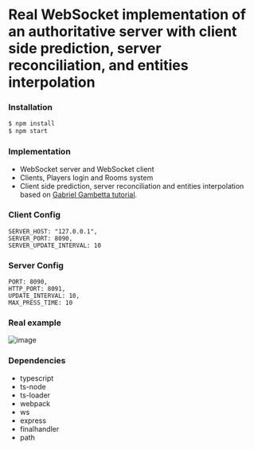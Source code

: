 # Real WebSocket implementation of an authoritative server with client side prediction, server reconciliation, and entities interpolation

### Installation
```sh
$ npm install
$ npm start
```

### Implementation
* WebSocket server and WebSocket client
* Clients, Players login and Rooms system
* Client side prediction, server reconciliation and entities interpolation based on [Gabriel Gambetta tutorial](https://gabrielgambetta.com/client-server-game-architecture.html). 

### Client Config
```
SERVER_HOST: "127.0.0.1",
SERVER_PORT: 8090,
SERVER_UPDATE_INTERVAL: 10
```

### Server Config
```
PORT: 8090,
HTTP_PORT: 8091,
UPDATE_INTERVAL: 10,
MAX_PRESS_TIME: 10
```

### Real example
![image](https://i.imgur.com/rsjPao4.gif)

### Dependencies 
* typescript
* ts-node
* ts-loader
* webpack
* ws
* express
* finalhandler
* path
